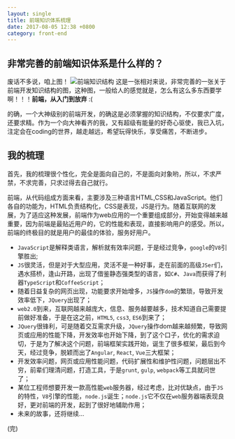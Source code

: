 ```yaml
---
layout: single
title: 前端知识体系梳理
date: 2017-08-05 12:38 +0800
category: front-end
---
```

## 非常完善的前端知识体系是什么样的？
废话不多说，咱上图！
![前端知识结构](https://pic1.zhimg.com/d96bcca74b4d4a010c3b17366685cc18_r.jpg)
这是一张相对来说，非常完善的一张关于前端开发知识结构的图，这种图，一般给人的感觉就是，怎么有这么多东西要学啊！！！**前端，从入门到放弃** :(
  
的确，一个大神级别的前端开发，的确这是必须掌握的知识结构，不仅要求广度，还要求精。作为一个向大神看齐的我，又有超级有能量的好奇心驱使，我已入坑，注定会在coding的世界，越走越远，希望玩得快乐，享受痛苦，不断进步。
## 我的梳理
首先，我的梳理很个性化，完全是面向自己的，不是面向对象哟，所以，不求严禁，不求完善，只求过得去自己就行。

前端，从代码组成方面来看，主要涉及三种语言HTML,CSS和JavaScript。他们各自的功能为，HTML负责结构化，CSS是表现，JS是行为。随着互联网的发展，为了适应这种发展，前端作为web应用的一个重要组成部分，开始变得越来越重要，因为前端是最贴近用户的，它的性能和表现，直接影响用户的感受。所以，前端的终极目的就是用户的最佳的体验，服务好用户。

* `JavaScript`是解释类语言，解析就有效率问题，于是经过竞争，`google`的`V8`引擎胜出;
* `JS`很灵活，但是对于大型应用，灵活不是一种好事，走在前面的高级`JSer`们，遇水搭桥，逢山开路，出现了借鉴静态强类型的语言，如`C#`、`Java`而获得了利器`TypeScript`和`CoffeeScript`；
* 随着日益复杂的网页出现，功能要求开始增多，`JS`操作`dom`的繁琐，导致开发效率低下，`JQuery`出现了；
* `web2.0`到来，互联网越来越庞大，信息、服务越要越多，技术知道自己需要提前做好准备，于是在这之前，`HTML5`, `css3`, `ES6`到来了；
* `JQuery`很锋利，可是随着交互需求升级，`JQuery`操作dom越来越频繁，导致网页或应用的性能下降，开发效率也开始下降，到了这个口子，优化的需求迫切，于是为了解决这个问题，前端框架实践开始，诞生了很多框架，最后到今天，经过竞争，脱颖而出了`Angular`, `React`, `Vue`三大框架；
* 开发效率问题，网页或应用性能问题，代码扩展性和维护性问题，问题层出不穷，前辈们理清问题，打造工具，于是`grunt`, `gulp`, `webpack`等工具就问世了；
* 某位工程师想要开发一款高性能`web`服务器，经过考虑，比对优缺点，由于`JS`的特性，`V8`引擎的性能，`node.js`诞生；`node.js`它不仅在`web`服务器端表现良好，更对前端的开发，起到了很好地辅助作用；
* 未来的故事，还将继续...

(完)